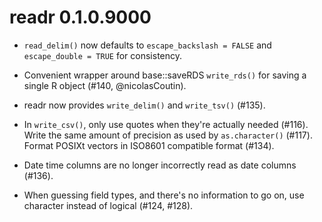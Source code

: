 # readr 0.1.0.9000

* `read_delim()` now defaults to `escape_backslash = FALSE` and 
`escape_double = TRUE` for consistency.  
  
* Convenient wrapper around base::saveRDS `write_rds()` for saving a single R 
  object (#140, @nicolasCoutin).  
  
* readr now provides `write_delim()` and `write_tsv()` (#135).

* In `write_csv()`, only use quotes when they're actually needed (#116).
  Write the same amount of precision as used by `as.character()` (#117).
  Format POSIXt vectors in ISO8601 compatible format (#134).
  
* Date time columns are no longer incorrectly read as date columns (#136).

* When guessing field types, and there's no information to go on, use
  character instead of logical (#124, #128).

